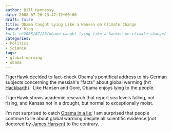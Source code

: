 ```yaml
---
author: Bill Hennessy
date: 2008-07-26 23:47:12+00:00
draft: false
title: Obama Caught Lying Like a Hansen on Climate Change
layout: blog
#url: e/2008/07/26/obama-caught-lying-like-a-hansen-on-climate-change/
categories:
- Politics
- Science
tags:
- global-warming
- obama
---
```


[TigerHawk ](https://tigerhawk.blogspot.com/2008/07/fact-checking-barack-obama-on-climate.html)decided to fact-check Obama's pontifical address to his German subjects concerning the messiah's "facts" about global warming (h/t [Hackbarth](https://www.theamericanmind.com/)).  Like Hansen and Gore, Obama enjoys lying to the people. 

TigerHawk shows academic research that report sea levels falling, not rising, and Kansas not in a drought, but normal to exceptionally moist.

I'm not surprised to catch [Obama in a lie](https://hennessysview.com/2008/03/01/so-obama-lies/); I am surprised that people continue to lie about global warming despite all scientific evidence (not doctored by[ James Hansen](https://hennessysview.com/2008/07/23/dr-james-hansen-of-giss-is-a-liar-and-a-fraud/)) to the contrary.
